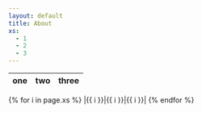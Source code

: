 ```yaml
---
layout: default
title: About
xs:
  - 1
  - 2
  - 3
---
```


|one|two|three|
|:--|:--|:--|
{% for i in page.xs %}
|{{ i }}|{{ i }}|{{ i }}|
{% endfor %}